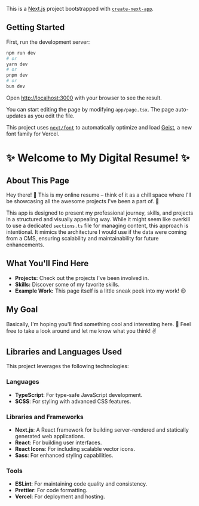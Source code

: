 This is a [Next.js](https://nextjs.org) project bootstrapped with [`create-next-app`](https://nextjs.org/docs/app/api-reference/cli/create-next-app).

## Getting Started

First, run the development server:

```bash
npm run dev
# or
yarn dev
# or
pnpm dev
# or
bun dev
```

Open [http://localhost:3000](http://localhost:3000) with your browser to see the result.

You can start editing the page by modifying `app/page.tsx`. The page auto-updates as you edit the file.

This project uses [`next/font`](https://nextjs.org/docs/app/building-your-application/optimizing/fonts) to automatically optimize and load [Geist](https://vercel.com/font), a new font family for Vercel.

# ✨ Welcome to My Digital Resume! ✨

## About This Page

Hey there! 👋 This is my online resume – think of it as a chill space where I'll be showcasing all the awesome projects I've been a part of. 🚀

This app is designed to present my professional journey, skills, and projects in a structured and visually appealing way. While it might seem like overkill to use a dedicated `sections.ts` file for managing content, this approach is intentional. It mimics the architecture I would use if the data were coming from a CMS, ensuring scalability and maintainability for future enhancements.

## What You'll Find Here

- **Projects:** Check out the projects I've been involved in.
- **Skills:** Discover some of my favorite skills.
- **Example Work:** This page itself is a little sneak peek into my work! 😉

## My Goal

Basically, I'm hoping you'll find something cool and interesting here. 🤩 Feel free to take a look around and let me know what you think! ✌️

## Libraries and Languages Used

This project leverages the following technologies:

### Languages

- **TypeScript**: For type-safe JavaScript development.
- **SCSS**: For styling with advanced CSS features.

### Libraries and Frameworks

- **Next.js**: A React framework for building server-rendered and statically generated web applications.
- **React**: For building user interfaces.
- **React Icons**: For including scalable vector icons.
- **Sass**: For enhanced styling capabilities.

### Tools

- **ESLint**: For maintaining code quality and consistency.
- **Prettier**: For code formatting.
- **Vercel**: For deployment and hosting.
